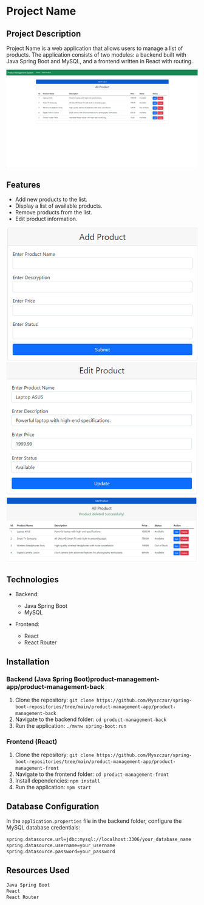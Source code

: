 # Project Name

## Project Description

Project Name is a web application that allows users to manage a list of products. The application consists of two modules: a backend built with Java Spring Boot and MySQL, and a frontend written in React with routing.

![Alt text](src/assets/Screenshot_1.png)

## Features

- Add new products to the list.
- Display a list of available products.
- Remove products from the list.
- Edit product information.

![Alt text](src/assets/Screenshot_2.png)
![Alt text](src/assets/Screenshot_3.png)
![Alt text](src/assets/Screenshot_4.png)

## Technologies

- Backend:

  - Java Spring Boot
  - MySQL

- Frontend:
  - React
  - React Router

## Installation

### Backend (Java Spring Boot)product-management-app/product-management-back

1. Clone the repository: `git clone https://github.com/Myszczur/spring-boot-repositories/tree/main/product-management-app/product-management-back`
2. Navigate to the backend folder: `cd product-management-back`
3. Run the application: `./mvnw spring-boot:run`

### Frontend (React)

1. Clone the repository: `git clone https://github.com/Myszczur/spring-boot-repositories/tree/main/product-management-app/product-management-front`
2. Navigate to the frontend folder: `cd product-management-front`
3. Install dependencies: `npm install`
4. Run the application: `npm start`

## Database Configuration

In the `application.properties` file in the backend folder, configure the MySQL database credentials:

```properties
spring.datasource.url=jdbc:mysql://localhost:3306/your_database_name
spring.datasource.username=your_username
spring.datasource.password=your_password
```

## Resources Used

    Java Spring Boot
    React
    React Router
